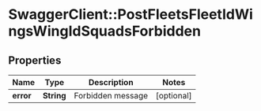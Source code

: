 # SwaggerClient::PostFleetsFleetIdWingsWingIdSquadsForbidden

## Properties
Name | Type | Description | Notes
------------ | ------------- | ------------- | -------------
**error** | **String** | Forbidden message | [optional] 


